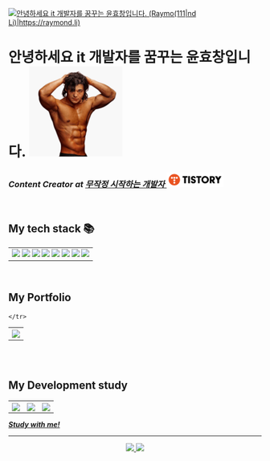 <!--
**yoonhyochang/yoonhyochang** is a ✨ _special_ ✨ repository because its `README.md` (this file) appears on your GitHub profile.

Here are some ideas to get you started:

- 🔭 I’m currently working on ...
- 🌱 I’m currently learning ...
- 👯 I’m looking to collaborate on ...
- 🤔 I’m looking for help with ...
- 💬 Ask me about ...
- 📫 How to reach me: ...
- 😄 Pronouns: ...
- ⚡ Fun fact: ...
-->
[<img src="https://raw.githubusercontent.com/Raymo111/Raymo111/master/intro.gif" alt="안녕하세요 it 개발자를 꿈꾸는 윤효창입니다. (Raymo(111|nd Li)|https://raymond.li)" title="👋 안녕하세요 it 개발자를 꿈꾸는 윤효창입니다. (Raymo(111|nd Li)|https://raymond.li)"/>](https://raymond.li/)
<h1> 안녕하세요 it 개발자를 꿈꾸는 윤효창입니다. <img src="https://github.com/yoonhyochang/Warehouse/blob/main/ezgif.com-gif-maker.gif?raw=true" height="180"></h1>

<p>
  <em>
    <h3>
    Content Creator at
      <a href="https://parkit.tistory.com/">
        무작정 시작하는 개발자  <img src="https://github.com/yoonhyochang/Warehouse/blob/main/logotype.png?raw=true" height="30px" />
      </a>
    </h3>
  </em>

 
</p>

<br />
<h2> My tech stack 📚 </h2>

<table>
          <td>
            <img src="https://img.shields.io/badge/Java-007396?style=for-the-badge&logo=java&logoColor=white"/>
            <img src="https://img.shields.io/badge/HTML5-E34F26?style=for-the-badge&logo=HTML5&logoColor=white"/>
            <img src="https://img.shields.io/badge/CSS3-1572B6?style=for-the-badge&logo=CSS3&logoColor=white"/>
            <img src="https://img.shields.io/badge/JavaScript-F7DF1E?style=for-the-badge&logo=JavaScript&logoColor=white"/>
            <img src="https://img.shields.io/badge/Firebase-FFCA28?style=for-the-badge&logo=Firebase&logoColor=white"/>
            <img src="https://img.shields.io/badge/Oracle 11g-F80000?style=for-the-badge&logo=Oracle&logoColor=white"/>
            <img src="https://img.shields.io/badge/Git-F05032?style=for-the-badge&logo=Git&logoColor=white"/>
            <img src="https://img.shields.io/badge/GitHub-181717?style=for-the-badge&logo=GitHub&logoColor=white"/>
        </td>
    </tr>
</table>


<br/>

<h2>My Portfolio</h2>
<table>
  <tbody>
    <tr>
      <td>
        <a href="https://www.youtube.com/watch?v=TTLHd3IyErM&ab_channel=%EB%93%9C%EB%A6%BC%EC%BD%94%EB%94%A9by%EC%97%98%EB%A6%AC" title="2022 웹개발 로드맵 총정리 (공부순서 알려드림) | 올해는 정말 해보자 🚀">
          <img align="center" src="https://img.youtube.com/vi/TTLHd3IyErM/0.jpg" width="300" alt-text="Frontend Roadmap">
        </a>
      </td>
      
    </tr>
  </tbody>
</table>
<br/>
<br/>

<h2>My Development study</h2> 
<table>
  <tbody>
    <tr>
      <td>
        <a href="https://academy.dream-coding.com/courses/react-basic" title="리액트 개념 정리 + 유튜브 클론 코딩 외 실전 프로젝트 완성">
          <img align="center" src="https://import.cdn.thinkific.com/292401/courses/934247/YHsNXQEYRbOEns6ISYIu_React%20Course%20Thumbnail.png" width="300" alt-text="React Course">
        </a>
      </td>
      <td>
        <a href="https://academy.dream-coding.com/courses/typescript" title="타입스크립트 + 객체지향 프로그래밍 마스터">
          <img align="center" src="https://import.cdn.thinkific.com/292401/CCujpdfRGCa48lfjCmyg_TypeScript%20Course%20Thumbnail%20%284%29.png" width="300" alt-text="TypeScript Course">
        </a>
      </td>
      <td>
        <a href="https://academy.dream-coding.com/courses/node" title="노드로 배우는 백엔드 A-Z (익스프레스, 데이터베이스, 트위터 클론코딩)">
          <img align="center" src="https://import.cdn.thinkific.com/292401/courses/1375371/7iZPtc2VQpGko36mQlZR_thumbnail.png" width="300" alt-text="NodeJS Course">
        </a>
      </td>
    </tr>
  </tbody>
</table>
<b><em><a href="https://academy.dream-coding.com">Study with me!</a></em></b>

---

<p align="center">
  <a href="https://github.com/dream-ellie" title="GitHub Dream Ellie">
    <img src="https://img.shields.io/github/followers/dream-ellie?label=follow&style=social" alt-text="GitHub Dream Ellie" height="30"/>
  </a>
  <a href="https://www.youtube.com/c/%EB%93%9C%EB%A6%BC%EC%BD%94%EB%94%A9by%EC%97%98%EB%A6%AC" title="드림코딩 by 엘리">
    <img src="https://img.shields.io/youtube/channel/subscribers/UC_4u-bXaba7yrRz_6x6kb_w?style=social" alt-text="Youtube Channel Subscribers" height="30"/>
  </a>
</p>
